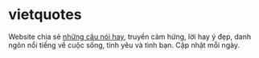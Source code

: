 # vietquotes
Website chia sẻ [những câu nói hay](https://vietquotes.com), truyền cảm hứng, lời hay ý đẹp, danh ngôn nổi tiếng về cuộc sống, tình yêu và tình bạn. Cập nhật mỗi ngày.

